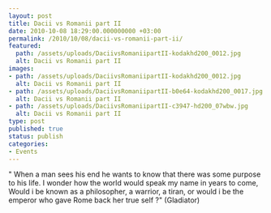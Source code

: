 ```yaml
---
layout: post
title: Dacii vs Romanii part II
date: 2010-10-08 18:29:00.000000000 +03:00
permalink: /2010/10/08/dacii-vs-romanii-part-ii/
featured:
  path: /assets/uploads/DaciivsRomaniipartII-kodakhd200_0012.jpg
  alt: Dacii vs Romanii part II
images:
- path: /assets/uploads/DaciivsRomaniipartII-kodakhd200_0012.jpg
  alt: Dacii vs Romanii part II
- path: /assets/uploads/DaciivsRomaniipartII-b0e64-kodakhd200_0017.jpg
  alt: Dacii vs Romanii part II
- path: /assets/uploads/DaciivsRomaniipartII-c3947-hd200_07wbw.jpg
  alt: Dacii vs Romanii part II
type: post
published: true
status: publish
categories:
- Events
---
```


" When a man sees his end he wants to know that there was some purpose to his life.
I wonder how the world would speak my name in years to come,
Would i be known as a philosopher, a warrior, a tiran, or would i be
the emperor who gave Rome back her true self ?"
(Gladiator)

